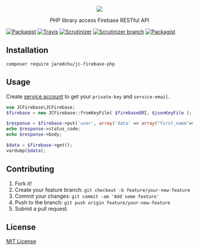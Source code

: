 <p align="center"><img src="http://i.imgur.com/CTP9Dmu.jpg"></p>
<p align="center">PHP library access Firebase RESTful API</p>

[![Packagist](https://img.shields.io/packagist/v/jaredchu/JC-Firebase-PHP.svg)](https://packagist.org/packages/jaredchu/jc-firebase-php)
[![Travis](https://img.shields.io/travis/jaredchu/JC-Firebase-PHP.svg)](https://travis-ci.org/jaredchu/JC-Firebase-PHP)
[![Scrutinizer](https://img.shields.io/scrutinizer/g/jaredchu/JC-Firebase-PHP.svg)](https://scrutinizer-ci.com/g/jaredchu/JC-Firebase-PHP/)
[![Scrutinizer branch](https://img.shields.io/scrutinizer/coverage/g/jaredchu/JC-Firebase-PHP/master.svg)](https://scrutinizer-ci.com/g/jaredchu/JC-Firebase-PHP/)
[![Packagist](https://img.shields.io/packagist/l/jaredchu/JC-Firebase-PHP.svg)](https://packagist.org/packages/jaredchu/jc-firebase-php)

## Installation
`composer require jaredchu/jc-firebase-php`

## Usage
Create [service account](https://cloud.google.com/iam/docs/service-accounts) to get your `private-key` and `service-email`.

```php
use JCFirebase\JCFirebase;
$firebase = new JCFirebase::fromKeyFile( $firebaseURI, $jsonKeyFile );

$response = $firebase->put('user', array('data' => array("first_name"=>"Jared","last_name"=>"Chu")));
echo $response->status_code;
echo $response->body;

$data = $firebase->get();
vardump($data);
```

## Contributing
1. Fork it!
2. Create your feature branch: `git checkout -b feature/your-new-feature`
3. Commit your changes: `git commit -am 'Add some feature'`
4. Push to the branch: `git push origin feature/your-new-feature`
5. Submit a pull request.

## License
[MIT License](https://github.com/jaredchu/JC-Firebase-PHP/blob/master/README.md)
